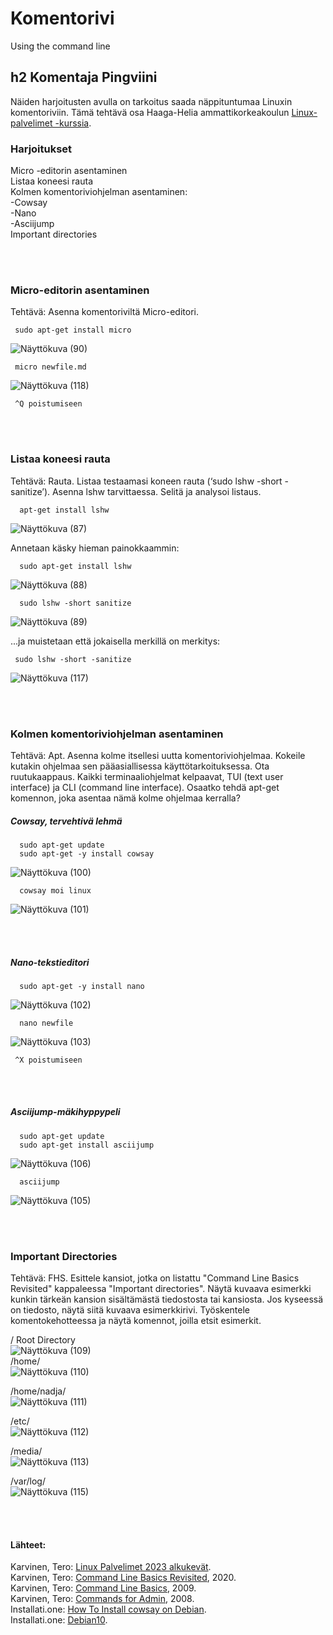 # Komentorivi
Using the command line

## h2 Komentaja Pingviini 
Näiden harjoitusten avulla on tarkoitus saada näppituntumaa Linuxin komentoriviin.  Tämä tehtävä osa Haaga-Helia ammattikorkeakoulun [Linux-palvelimet -kurssia](https://terokarvinen.com/2023/linux-palvelimet-2023-alkukevat/).

### Harjoitukset
<!--[Micro-editorin asentaminen](https://github.com/LiljestromNadja/DebianLinux/edit/main/h2_CommanderPenguin.md#micro-editorin-asentaminen)  
[Listaa koneesi rauta](https://github.com/LiljestromNadja/DebianLinux/edit/main/h2_CommanderPenguin.md#listaa-koneesi-rauta)  
[Kolmen komentoriviohjelman asentaminen:](https://github.com/LiljestromNadja/DebianLinux/edit/main/h2_CommanderPenguin.md#kolmen-komentoriviohjelman-asentaminen)  
-[Cowsay](https://github.com/LiljestromNadja/DebianLinux/edit/main/h2_CommanderPenguin.md#cowsay)  
-[Nano](https://github.com/LiljestromNadja/DebianLinux/edit/main/h2_CommanderPenguin.md#nano)  
-[Asciijump](https://github.com/LiljestromNadja/DebianLinux/edit/main/h2_CommanderPenguin.md#asciijump)  
[Important directories](https://github.com/LiljestromNadja/DebianLinux/edit/main/h2_CommanderPenguin.md#important-directories)  
[The Friendly M](https://github.com/LiljestromNadja/DebianLinux/edit/main/h2_CommanderPenguin.md#the-friendly-m) --> 
Micro -editorin asentaminen  
Listaa koneesi rauta  
Kolmen komentoriviohjelman asentaminen:  
-Cowsay  
-Nano  
-Asciijump  
Important directories  

<br></br>

### Micro-editorin asentaminen
Tehtävä: Asenna komentoriviltä Micro-editori.  

     sudo apt-get install micro
      
      
![Näyttökuva (90)](https://user-images.githubusercontent.com/118609353/213944752-3e46584c-04f2-4b06-b868-ce1be98c5c9b.png)  

     micro newfile.md
     
![Näyttökuva (118)](https://user-images.githubusercontent.com/118609353/214039817-fde5fec9-1957-4294-936b-e576d7d7e4ed.png) 
     
     ^Q poistumiseen

<br></br>

### Listaa koneesi rauta
Tehtävä: Rauta. Listaa testaamasi koneen rauta (‘sudo lshw -short -sanitize’). Asenna lshw tarvittaessa. Selitä ja analysoi listaus.  

      apt-get install lshw
      
![Näyttökuva (87)](https://user-images.githubusercontent.com/118609353/213945161-757920ba-d815-49f6-bf86-e476f0c150ba.png)  

Annetaan käsky hieman painokkaammin:  

      sudo apt-get install lshw

![Näyttökuva (88)](https://user-images.githubusercontent.com/118609353/213945254-2812e97e-357f-4c79-86b1-7cf53426ad6c.png)  

      sudo lshw -short sanitize
      
![Näyttökuva (89)](https://user-images.githubusercontent.com/118609353/213945332-0102753c-0b23-4363-a14e-4d5c75523103.png)  

...ja muistetaan että jokaisella merkillä on merkitys:  
     
     sudo lshw -short -sanitize  
     
![Näyttökuva (117)](https://user-images.githubusercontent.com/118609353/214037645-97b15800-2bd6-4d38-a046-ca98cda1784c.png)


<br></br>

### Kolmen komentoriviohjelman asentaminen
Tehtävä: Apt. Asenna kolme itsellesi uutta komentoriviohjelmaa. Kokeile kutakin ohjelmaa sen pääasiallisessa käyttötarkoituksessa. Ota ruutukaappaus. Kaikki terminaaliohjelmat kelpaavat, TUI (text user interface) ja CLI (command line interface). Osaatko tehdä apt-get komennon, joka asentaa nämä kolme ohjelmaa kerralla? 

##### Cowsay, tervehtivä lehmä

      sudo apt-get update
      sudo apt-get -y install cowsay


![Näyttökuva (100)](https://user-images.githubusercontent.com/118609353/213946654-6e8bb33a-2f0e-4388-95ee-46badef03fca.png)

      cowsay moi linux
      
![Näyttökuva (101)](https://user-images.githubusercontent.com/118609353/213946724-305357f9-0764-4416-a876-00013d687e02.png)  

<br></br>

##### Nano-tekstieditori

      sudo apt-get -y install nano
      
![Näyttökuva (102)](https://user-images.githubusercontent.com/118609353/213946880-e7830406-5bc7-4856-9a2c-8523255f41cd.png)

      nano newfile 
      
![Näyttökuva (103)](https://user-images.githubusercontent.com/118609353/213947372-58fa9cfb-49e2-4354-a879-0aebf1133c08.png)  

     ^X poistumiseen

<br></br>

##### Asciijump-mäkihyppypeli

      sudo apt-get update
      sudo apt-get install asciijump
      
![Näyttökuva (106)](https://user-images.githubusercontent.com/118609353/213948514-bd1bce2a-8496-4528-bd56-75c11e0ea9ca.png)

      asciijump
      
![Näyttökuva (105)](https://user-images.githubusercontent.com/118609353/213948533-10a9d5be-e014-4e22-9b72-e6299333245b.png)

<br></br>
### Important Directories 
Tehtävä: FHS. Esittele kansiot, jotka on listattu "Command Line Basics Revisited" kappaleessa "Important directories". Näytä kuvaava esimerkki kunkin tärkeän kansion sisältämästä tiedostosta tai kansiosta. Jos kyseessä on tiedosto, näytä siitä kuvaava esimerkkirivi. Työskentele komentokehotteessa ja näytä komennot, joilla etsit esimerkit.  

/ Root Directory  
![Näyttökuva (109)](https://user-images.githubusercontent.com/118609353/213950902-c3658e08-f11e-4fa9-9099-542150811d69.png)  
/home/  
![Näyttökuva (110)](https://user-images.githubusercontent.com/118609353/213951050-fa9416e7-3c37-4deb-932b-cf358e06c75f.png)

/home/nadja/  
![Näyttökuva (111)](https://user-images.githubusercontent.com/118609353/213951165-5cf0a7e2-044f-4924-837b-0b81a3eb3aef.png)

/etc/  
![Näyttökuva (112)](https://user-images.githubusercontent.com/118609353/213951439-dd134a08-09c7-4a7e-9fa1-edb8732f15ce.png)

/media/  
![Näyttökuva (113)](https://user-images.githubusercontent.com/118609353/213951578-dd073081-764a-484d-987e-e453a87ecdc2.png)

/var/log/  
![Näyttökuva (115)](https://user-images.githubusercontent.com/118609353/213951818-1aef2b27-495c-4e23-b793-8434dd207498.png)





<br></br>
<!--### The Friendly M
Tehtävä: The Friendly M. Näytä 2-3 kuvaavaa esimerkkiä grep-komennon käytöstä. Ohjeita löytyy 'man grep' ja tietysti verkosta.  -->

      






#### Lähteet:  
Karvinen, Tero: [Linux Palvelimet 2023 alkukevät](https://terokarvinen.com/2023/linux-palvelimet-2023-alkukevat/).  
Karvinen, Tero: [Command Line Basics Revisited](https://terokarvinen.com/2020/command-line-basics-revisited/?fromSearch=command%20line%20basics%20revisited), 2020.  
Karvinen, Tero: [Command Line Basics](https://terokarvinen.com/2009/command-line-basics-4/), 2009.  
Karvinen, Tero: [Commands for Admin](https://terokarvinen.com/2008/commands-for-admin-4/), 2008.  
Installati.one: [How To Install cowsay on Debian](https://installati.one/debian/10/cowsay/).  
Installati.one: [Debian10](https://installati.one/debian/10/).




